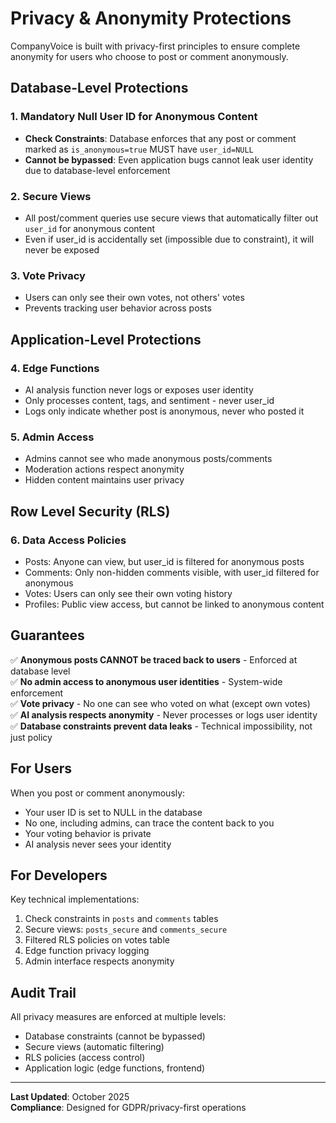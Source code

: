 # Privacy & Anonymity Protections

CompanyVoice is built with privacy-first principles to ensure complete anonymity for users who choose to post or comment anonymously.

## Database-Level Protections

### 1. Mandatory Null User ID for Anonymous Content
- **Check Constraints**: Database enforces that any post or comment marked as `is_anonymous=true` MUST have `user_id=NULL`
- **Cannot be bypassed**: Even application bugs cannot leak user identity due to database-level enforcement

### 2. Secure Views
- All post/comment queries use secure views that automatically filter out `user_id` for anonymous content
- Even if user_id is accidentally set (impossible due to constraint), it will never be exposed

### 3. Vote Privacy
- Users can only see their own votes, not others' votes
- Prevents tracking user behavior across posts

## Application-Level Protections

### 4. Edge Functions
- AI analysis function never logs or exposes user identity
- Only processes content, tags, and sentiment - never user_id
- Logs only indicate whether post is anonymous, never who posted it

### 5. Admin Access
- Admins cannot see who made anonymous posts/comments
- Moderation actions respect anonymity
- Hidden content maintains user privacy

## Row Level Security (RLS)

### 6. Data Access Policies
- Posts: Anyone can view, but user_id is filtered for anonymous posts
- Comments: Only non-hidden comments visible, with user_id filtered for anonymous
- Votes: Users can only see their own voting history
- Profiles: Public view access, but cannot be linked to anonymous content

## Guarantees

✅ **Anonymous posts CANNOT be traced back to users** - Enforced at database level  
✅ **No admin access to anonymous user identities** - System-wide enforcement  
✅ **Vote privacy** - No one can see who voted on what (except own votes)  
✅ **AI analysis respects anonymity** - Never processes or logs user identity  
✅ **Database constraints prevent data leaks** - Technical impossibility, not just policy

## For Users

When you post or comment anonymously:
- Your user ID is set to NULL in the database
- No one, including admins, can trace the content back to you
- Your voting behavior is private
- AI analysis never sees your identity

## For Developers

Key technical implementations:
1. Check constraints in `posts` and `comments` tables
2. Secure views: `posts_secure` and `comments_secure`
3. Filtered RLS policies on votes table
4. Edge function privacy logging
5. Admin interface respects anonymity

## Audit Trail

All privacy measures are enforced at multiple levels:
- Database constraints (cannot be bypassed)
- Secure views (automatic filtering)
- RLS policies (access control)
- Application logic (edge functions, frontend)

---

**Last Updated**: October 2025  
**Compliance**: Designed for GDPR/privacy-first operations
